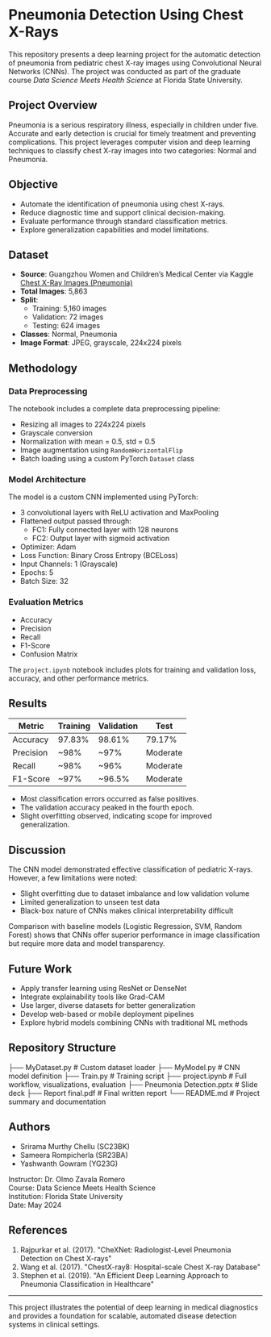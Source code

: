 # Pneumonia Detection Using Chest X-Rays

This repository presents a deep learning project for the automatic detection of pneumonia from pediatric chest X-ray images using Convolutional Neural Networks (CNNs). The project was conducted as part of the graduate course *Data Science Meets Health Science* at Florida State University.

## Project Overview

Pneumonia is a serious respiratory illness, especially in children under five. Accurate and early detection is crucial for timely treatment and preventing complications. This project leverages computer vision and deep learning techniques to classify chest X-ray images into two categories: Normal and Pneumonia.

## Objective

- Automate the identification of pneumonia using chest X-rays.
- Reduce diagnostic time and support clinical decision-making.
- Evaluate performance through standard classification metrics.
- Explore generalization capabilities and model limitations.

## Dataset

- **Source**: Guangzhou Women and Children’s Medical Center via Kaggle  
  [Chest X-Ray Images (Pneumonia)](https://www.kaggle.com/datasets/paultimothymooney/chest-xray-pneumonia)
- **Total Images**: 5,863
- **Split**:
  - Training: 5,160 images
  - Validation: 72 images
  - Testing: 624 images
- **Classes**: Normal, Pneumonia
- **Image Format**: JPEG, grayscale, 224x224 pixels

## Methodology

### Data Preprocessing

The notebook includes a complete data preprocessing pipeline:

- Resizing all images to 224x224 pixels
- Grayscale conversion
- Normalization with mean = 0.5, std = 0.5
- Image augmentation using `RandomHorizontalFlip`
- Batch loading using a custom PyTorch `Dataset` class

### Model Architecture

The model is a custom CNN implemented using PyTorch:

- 3 convolutional layers with ReLU activation and MaxPooling
- Flattened output passed through:
  - FC1: Fully connected layer with 128 neurons
  - FC2: Output layer with sigmoid activation
- Optimizer: Adam
- Loss Function: Binary Cross Entropy (BCELoss)
- Input Channels: 1 (Grayscale)
- Epochs: 5
- Batch Size: 32

### Evaluation Metrics

- Accuracy
- Precision
- Recall
- F1-Score
- Confusion Matrix

The `project.ipynb` notebook includes plots for training and validation loss, accuracy, and other performance metrics.

## Results

| Metric       | Training     | Validation   | Test        |
|--------------|--------------|--------------|-------------|
| Accuracy     | 97.83%       | 98.61%       | 79.17%      |
| Precision    | ~98%         | ~97%         | Moderate    |
| Recall       | ~98%         | ~96%         | Moderate    |
| F1-Score     | ~97%         | ~96.5%       | Moderate    |

- Most classification errors occurred as false positives.
- The validation accuracy peaked in the fourth epoch.
- Slight overfitting observed, indicating scope for improved generalization.

## Discussion

The CNN model demonstrated effective classification of pediatric X-rays. However, a few limitations were noted:

- Slight overfitting due to dataset imbalance and low validation volume
- Limited generalization to unseen test data
- Black-box nature of CNNs makes clinical interpretability difficult

Comparison with baseline models (Logistic Regression, SVM, Random Forest) shows that CNNs offer superior performance in image classification but require more data and model transparency.

## Future Work

- Apply transfer learning using ResNet or DenseNet
- Integrate explainability tools like Grad-CAM
- Use larger, diverse datasets for better generalization
- Develop web-based or mobile deployment pipelines
- Explore hybrid models combining CNNs with traditional ML methods

## Repository Structure
├── MyDataset.py # Custom dataset loader
├── MyModel.py # CNN model definition
├── Train.py # Training script
├── project.ipynb # Full workflow, visualizations, evaluation
├── Pneumonia Detection.pptx # Slide deck
├── Report final.pdf # Final written report
└── README.md # Project summary and documentation


## Authors

- Srirama Murthy Chellu (SC23BK)
- Sameera Rompicherla (SR23BA)
- Yashwanth Gowram (YG23G)

Instructor: Dr. Olmo Zavala Romero  
Course: Data Science Meets Health Science  
Institution: Florida State University  
Date: May 2024

## References

1. Rajpurkar et al. (2017). "CheXNet: Radiologist-Level Pneumonia Detection on Chest X-rays"
2. Wang et al. (2017). "ChestX-ray8: Hospital-scale Chest X-ray Database"
3. Stephen et al. (2019). "An Efficient Deep Learning Approach to Pneumonia Classification in Healthcare"

---

This project illustrates the potential of deep learning in medical diagnostics and provides a foundation for scalable, automated disease detection systems in clinical settings.

